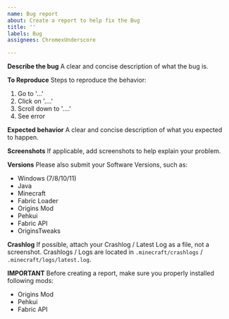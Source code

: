 ```yaml
---
name: Bug report
about: Create a report to help fix the Bug
title: ''
labels: Bug
assignees: ChromexUnderscore

---
```


**Describe the bug**
A clear and concise description of what the bug is.

**To Reproduce**
Steps to reproduce the behavior:
1. Go to '...'
2. Click on '....'
3. Scroll down to '....'
4. See error

**Expected behavior**
A clear and concise description of what you expected to happen.

**Screenshots**
If applicable, add screenshots to help explain your problem.

**Versions**
Please also submit your Software Versions, such as:

+ Windows (7/8/10/11)
+ Java
+ Minecraft
+ Fabric Loader
+ Origins Mod
+ Pehkui
+ Fabric API
+ OriginsTweaks

**Crashlog**
If possible, attach your Crashlog / Latest Log as a file, not a screenshot.
Crashlogs / Logs are located in ``.minecraft/crashlogs`` / ``.minecraft/logs/latest.log``.

**IMPORTANT**
Before creating a report, make sure you properly installed following mods:

+ Origins Mod
+ Pehkui
+ Fabric API
